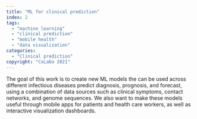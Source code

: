 ```yaml
---
title: "ML for clinical prediction"
index: 2
tags:  
  - "machine learning"
  - "clinical prediction"
  - "mobile health"
  - "data visualization"  
categories:
  - "Clinical prediction"
copyright: "CoLabo 2021"
---
```


The goal of this work is to create new ML models the can be used across different infectious diseases predict diagnosis, prognosis, and forecast, using a combination of data sources such as clinical symptoms, contact networks, and genome sequences. We also want to make these models useful through mobile apps for patients and health care workers, as well as interactive visualization dashboards.